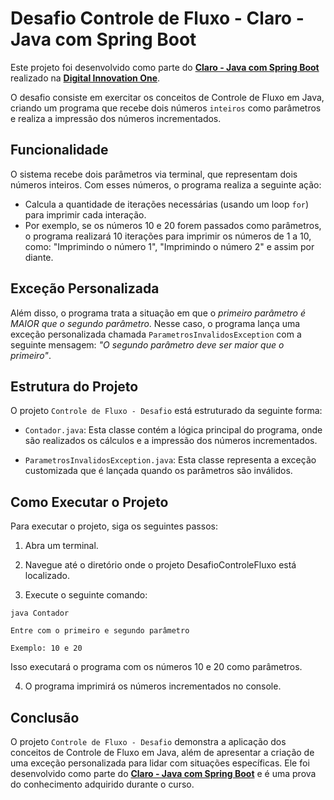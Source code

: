 # Desafio Controle de Fluxo - Claro - Java com Spring Boot

Este projeto foi desenvolvido como parte do **[Claro - Java com Spring Boot](https://www.dio.me/bootcamp/coding-the-future-claro-java-spring-boot)** realizado na **[Digital Innovation One](https://dio.me)**.

O desafio consiste em exercitar os conceitos de Controle de Fluxo em Java, criando um programa que recebe dois números `inteiros` como parâmetros e realiza a impressão dos números incrementados.

## Funcionalidade

O sistema recebe dois parâmetros via terminal, que representam dois números inteiros. Com esses números, o programa realiza a seguinte ação:

- Calcula a quantidade de iterações necessárias (usando um loop `for`) para imprimir cada interação.
 - Por exemplo, se os números 10 e 20 forem passados como parâmetros, o programa realizará 10 iterações para imprimir os números de 1 a 10, como: "Imprimindo o número 1", "Imprimindo o número 2" e assim por diante.

## Exceção Personalizada
Além disso, o programa trata a situação em que o *primeiro parâmetro é MAIOR que o segundo parâmetro*. Nesse caso, o programa lança uma exceção personalizada chamada `ParametrosInvalidosException` com a seguinte mensagem: *"O segundo parâmetro deve ser maior que o primeiro"*.

## Estrutura do Projeto
O projeto `Controle de Fluxo - Desafio` está estruturado da seguinte forma:

- `Contador.java`: Esta classe contém a lógica principal do programa, onde são realizados os cálculos e a impressão dos números incrementados.

- `ParametrosInvalidosException.java`: Esta classe representa a exceção customizada que é lançada quando os parâmetros são inválidos.

## Como Executar o Projeto
Para executar o projeto, siga os seguintes passos:

1. Abra um terminal.

2. Navegue até o diretório onde o projeto DesafioControleFluxo está localizado.

3. Execute o seguinte comando:

```
java Contador 
```
    Entre com o primeiro e segundo parâmetro

    Exemplo: 10 e 20

Isso executará o programa com os números 10 e 20 como parâmetros.

4. O programa imprimirá os números incrementados no console.

## Conclusão
O projeto `Controle de Fluxo - Desafio` demonstra a aplicação dos conceitos de Controle de Fluxo em Java, além de apresentar a criação de uma exceção personalizada para lidar com situações específicas. Ele foi desenvolvido como parte do **[Claro - Java com Spring Boot](https://www.dio.me/bootcamp/coding-the-future-claro-java-spring-boot)** e é uma prova do conhecimento adquirido durante o curso.